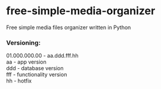 # free-simple-media-organizer
Free simple media files organizer written in Python

### Versioning:
01.000.000.00 - aa.ddd.fff.hh  
aa - app version  
ddd - database version  
fff - functionality version  
hh - hotfix